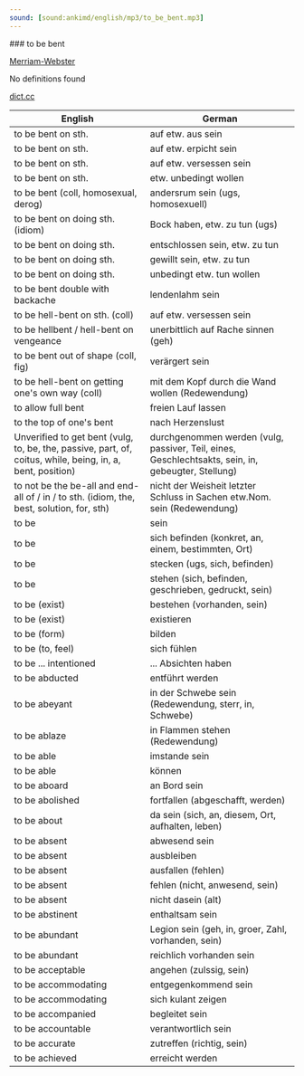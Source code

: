 ```yaml
---
sound: [sound:ankimd/english/mp3/to_be_bent.mp3]
---
```


\### to be bent

[Merriam-Webster](https://www.merriam-webster.com/dictionary/to+be+bent)

No definitions found

[dict.cc](https://www.dict.cc/to+be+bent)

| English        | German       |
| -------------- | ------------ |
| to be bent on sth. | auf etw. aus sein |
| to be bent on sth. | auf etw. erpicht sein |
| to be bent on sth. | auf etw. versessen sein |
| to be bent on sth. | etw. unbedingt wollen |
| to be bent (coll, homosexual, derog) | andersrum sein (ugs, homosexuell) |
| to be bent on doing sth. (idiom) | Bock haben, etw. zu tun (ugs) |
| to be bent on doing sth. | entschlossen sein, etw. zu tun |
| to be bent on doing sth. | gewillt sein, etw. zu tun |
| to be bent on doing sth. | unbedingt etw. tun wollen |
| to be bent double with backache | lendenlahm sein |
| to be hell-bent on sth. (coll) | auf etw. versessen sein |
| to be hellbent / hell-bent on vengeance | unerbittlich auf Rache sinnen (geh) |
| to be bent out of shape (coll, fig) | verärgert sein |
| to be hell-bent on getting one's own way (coll) | mit dem Kopf durch die Wand wollen (Redewendung) |
| to allow full bent | freien Lauf lassen |
| to the top of one's bent | nach Herzenslust |
| Unverified to get bent (vulg, to, be, the, passive, part, of, coitus, while, being, in, a, bent, position) | durchgenommen werden (vulg, passiver, Teil, eines, Geschlechtsakts, sein, in, gebeugter, Stellung) |
| to not be the be-all and end-all of / in / to sth. (idiom, the, best, solution, for, sth) | nicht der Weisheit letzter Schluss in Sachen etw.Nom. sein (Redewendung) |
| to be | sein |
| to be | sich befinden (konkret, an, einem, bestimmten, Ort) |
| to be | stecken (ugs, sich, befinden) |
| to be | stehen (sich, befinden, geschrieben, gedruckt, sein) |
| to be (exist) | bestehen (vorhanden, sein) |
| to be (exist) | existieren |
| to be (form) | bilden |
| to be (to, feel) | sich fühlen |
| to be ... intentioned | ... Absichten haben |
| to be abducted | entführt werden |
| to be abeyant | in der Schwebe sein (Redewendung, sterr, in, Schwebe) |
| to be ablaze | in Flammen stehen (Redewendung) |
| to be able | imstande sein |
| to be able | können |
| to be aboard | an Bord sein |
| to be abolished | fortfallen (abgeschafft, werden) |
| to be about | da sein (sich, an, diesem, Ort, aufhalten, leben) |
| to be absent | abwesend sein |
| to be absent | ausbleiben |
| to be absent | ausfallen (fehlen) |
| to be absent | fehlen (nicht, anwesend, sein) |
| to be absent | nicht dasein (alt) |
| to be abstinent | enthaltsam sein |
| to be abundant | Legion sein (geh, in, groer, Zahl, vorhanden, sein) |
| to be abundant | reichlich vorhanden sein |
| to be acceptable | angehen (zulssig, sein) |
| to be accommodating | entgegenkommend sein |
| to be accommodating | sich kulant zeigen |
| to be accompanied | begleitet sein |
| to be accountable | verantwortlich sein |
| to be accurate | zutreffen (richtig, sein) |
| to be achieved | erreicht werden |
